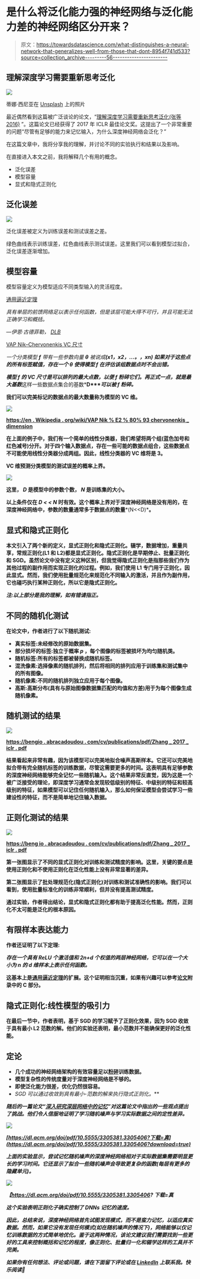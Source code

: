 # 是什么将泛化能力强的神经网络与泛化能力差的神经网络区分开来？

> 原文：<https://towardsdatascience.com/what-distinguishes-a-neural-network-that-generalizes-well-from-those-that-dont-8954f741d533?source=collection_archive---------56----------------------->

## 理解深度学习需要重新思考泛化

![](img/860675afd4a116e508c4fd2693407826.png)

蒂娜·西尼亚在 [Unsplash](https://medium.com/s/photos/cat-in-a-bowl?utm_source=unsplash&utm_medium=referral&utm_content=creditCopyText) 上的照片

最近偶然看到这篇被广泛谈论的论文，“[理解深度学习需要重新思考泛化(张等 2016)](https://bengio.abracadoudou.com/cv/publications/pdf/zhang_2017_iclr.pdf) ”。这篇论文已经获得了 2017 年 ICLR 最佳论文奖。这提出了一个非常重要的问题“尽管有足够的能力来记忆输入，为什么深度神经网络会泛化？”

在这篇文章中，我将分享我的理解，并讨论不同的实验执行和结果以及影响。

在直接进入本文之前，我将解释几个有用的概念。

*   泛化误差
*   模型容量
*   显式和隐式正则化

## 泛化误差

![](img/aa300c568feea2b888c059dd774bade9.png)

泛化误差被定义为训练误差和测试误差之差。

绿色曲线表示训练误差，红色曲线表示测试误差。这里我们可以看到模型过拟合，泛化误差逐渐增加。

## 模型容量

模型容量定义为模型适应不同类型输入的灵活程度。

[通用逼近定理](https://en.wikipedia.org/wiki/Universal_approximation_theorem)

*具有单层的前馈网络足以表示任何函数，但是该层可能大得不可行，并且可能无法正确学习和概括。*

*—伊恩·古德菲勒，* [*DLB*](http://www.deeplearningbook.org/contents/mlp.html)

[VAP Nik–Chervonenkis VC 尺寸](https://en.wikipedia.org/wiki/Vapnik%E2%80%93Chervonenkis_dimension)

*一个分类模型* ***f*** *带有一些参数向量* ***θ*** *被说成*[](https://en.wikipedia.org/wiki/Shattered_set)*****(x1，x2，…。，xn)*** *如果对于这些点的所有标签赋值，存在一个* ***θ*** *使得模型* ***f*** *在评估该组数据点时不会出错。***

***模型* ***f*** *的 VC 尺寸是可以排列的最大点数，以便* ***f*** *粉碎它们。再正式一点，就是最大基数***这样一些数据点集合的基数*****D****可以被* ***f*** *粉碎。*****

**我们可以完美标记的数据点的最大数量称为模型的 VC 维。**

**![](img/01abc59ea21fb4b5efc8a2e625b226fb.png)**

**[https://en . Wikipedia . org/wiki/VAP Nik % E2 % 80% 93 chervonenkis _ dimension](https://en.wikipedia.org/wiki/Vapnik%E2%80%93Chervonenkis_dimension)**

**在上面的例子中，我们有一个简单的线性分类器，我们希望将两个组(蓝色加号和红色减号)分开。对于四个输入数据点，存在一些可能的数据点组合，这些数据点不可能使用线性分类器分成两组。因此，线性分类器的 VC 维将是 3。**

**VC 维预测分类模型的测试误差的概率上界。**

**![](img/034accbb68e0bb52994f7945a8749ba0.png)**

**这里， ***D*** 是模型中的参数个数， ***N*** 是训练集的大小。**

**以上条件仅在 ***D < < N*** 时有效。这个概率上界对于深度神经网络是没有用的，在深度神经网络中，参数的数量通常多于数据点的数量***(N<<D)***。**

## **显式和隐式正则化**

**本文引入了两个新的定义，显式正则化和隐式正则化。辍学，数据增加，重量共享，常规正则化(L1 和 L2)都是显式正则化。隐式正则化是早期停止、批量正则化和 SGD。虽然论文中没有定义这种区别，但我觉得隐式正则化是指那些我们作为其他过程的副作用而实现正则化的过程。例如，我们使用 L1 专门用于正则化，因此显式。然而，我们使用批量规范化来规范化不同输入的激活，并且作为副作用，它也碰巧执行某种正则化，所以它是隐式正则化。**

***注:以上部分是我的理解，如有错请指正。***

## **不同的随机化测试**

**在论文中，作者进行了以下随机测试:**

*   **真实标签:未经修改的原始数据集。**
*   **部分损坏的标签:独立于概率 ***p*** ，每个图像的标签被损坏为均匀随机类。**
*   **随机标签:所有的标签都被替换成随机标签。**
*   **混洗像素:选择像素的随机排列，然后将相同的排列应用于训练集和测试集中的所有图像。**
*   **随机像素:不同的随机排列独立应用于每个图像。**
*   **高斯:高斯分布(具有与原始图像数据集匹配的均值和方差)用于为每个图像生成随机像素。**

## **随机测试的结果**

**![](img/8aba9f7009db97af096b21262b8a9140.png)**

**[https://bengio . abracadoudou . com/cv/publications/pdf/Zhang _ 2017 _ iclr . pdf](https://bengio.abracadoudou.com/cv/publications/pdf/zhang_2017_iclr.pdf)**

**结果看起来非常有趣，因为该模型可以完美地拟合噪声高斯样本。它还可以完美地拟合带有完全随机标签的训练数据，尽管这需要更多的时间。这表明具有足够参数的深度神经网络能够完全记忆一些随机输入。这个结果非常反直觉，因为这是一个被广泛接受的理论，即深度学习通常会发现较低级别的特征、中级别的特征和较高级别的特征，如果模型可以记住任何随机输入，那么如何保证模型会尝试学习一些建设性的特征，而不是简单地记住输入数据。**

## **正则化测试的结果**

**![](img/1ddd2a3aa2b6e71feb65776a2dbd13f4.png)**

**[https://beng io . abracadoudou . com/cv/publications/pdf/Zhang _ 2017 _ iclr . pdf](https://bengio.abracadoudou.com/cv/publications/pdf/zhang_2017_iclr.pdf)**

**第一张图显示了不同的显式正则化对训练和测试精度的影响。这里，关键的要点是使用正则化和不使用正则化在泛化性能上没有非常显著的差异。**

**第二张图显示了批处理规范化(隐式正则化)对训练和测试准确性的影响。我们可以看到，使用批量标准化的训练非常顺利，但并没有提高测试精度。**

**通过实验，作者得出结论，显式和隐式正则化都有助于提高泛化性能。然而，**正则化不太可能是泛化的根本原因**。**

## **有限样本表达能力**

**作者还证明了以下定理:**

***存在一个具有 ReLU 个激活值和* ***2n+d*** *个权值的两层神经网络，它可以在一个大小为* ***n*** *的* ***d*** *维样本上表示任何函数。***

**这基本上是[通用逼近定理](https://en.wikipedia.org/wiki/Universal_approximation_theorem)的扩展。这个证明相当沉重，如果有兴趣可以参考[论文](https://bengio.abracadoudou.com/cv/publications/pdf/zhang_2017_iclr.pdf)附录中的 C 部分。**

## **隐式正则化:线性模型的吸引力**

**在最后一节中，作者表明，基于 SGD 的学习赋予了正则化效果，因为 SGD 收敛于具有最小 L2 范数的解。他们的实验还表明，最小范数并不能确保更好的泛化性能。**

## **定论**

*   **几个成功的神经网络架构的有效容量足以[粉碎](https://en.wikipedia.org/wiki/Shattered_set)训练数据。**
*   **模型复杂性的传统度量对于深度神经网络是不够的。**
*   **即使泛化能力很差，优化仍然很容易。**
*   **SGD 可以通过收敛到具有最小*-范数的解来执行隐式正则化。***

***随后的一篇论文“[深入研究深层网络中的记忆](https://dl.acm.org/doi/pdf/10.5555/3305381.3305406?download=true)”对这篇论文中指出的一些观点提出了挑战。他们令人信服地证明了学习随机噪声与学习实际数据之间的定性差异。***

***![](img/f8a0a221d15690d835abb867bf5cd88e.png)***

***[https://dl.acm.org/doi/pdf/10.5555/3305381.3305406?下载=真](https://dl.acm.org/doi/pdf/10.5555/3305381.3305406?download=true)***

***上面的实验显示，尝试记忆随机噪声的深度神经网络相对于实际数据集需要明显更长的学习时间。它还显示了拟合一些随机噪声会导致更复杂的函数(每层有更多的隐藏单元)。***

***![](img/760f00fde183742605c4a737ff266801.png)***

***【https://dl.acm.org/doi/pdf/10.5555/3305381.3305406? 下载=真***

***这个实验表明正则化子确实控制了 DNNs 记忆的速度。***

***因此，总结来说，深度神经网络首先试图发现模式，而不是蛮力记忆，以适应真实数据。然而，如果它没有发现任何模式(如在随机噪声的情况下)，网络能够以仅记忆训练数据的方式简单地优化。鉴于这两种情况，该论文建议我们需要找到一些更好的工具来控制概括和记忆的程度，像正则化、批量归一化和辍学这样的工具并不完美。***

***如果你有任何想法、评论或问题，请在下面留下评论或在 [LinkedIn](https://www.linkedin.com/in/ratulghosh1/) 上联系我。快乐阅读🙂***